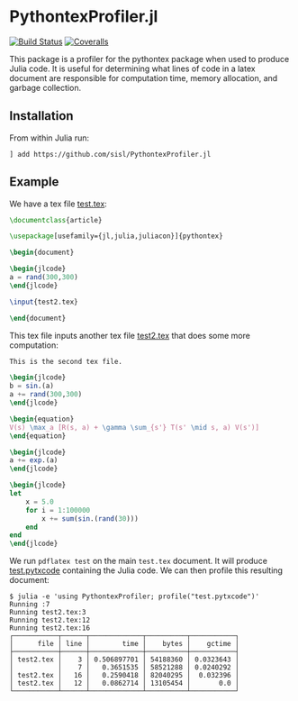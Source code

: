 # PythontexProfiler.jl

[![Build Status](https://travis-ci.com/sisl/PythontexProfiler.jl.svg?branch=master)](https://travis-ci.com/sisl/PythontexProfiler.jl)
[![Coveralls](https://coveralls.io/repos/github/sisl/PythontexProfiler.jl/badge.svg?branch=master)](https://coveralls.io/github/sisl/PythontexProfiler.jl?branch=master)

This package is a profiler for the pythontex package when used to produce Julia code. It is useful for determining what lines of code in a latex document are responsible for computation time, memory allocation, and garbage collection.

## Installation

From within Julia run:
```
] add https://github.com/sisl/PythontexProfiler.jl

```

## Example

We have a tex file [test.tex](test/test.tex):
```latex
\documentclass{article}

\usepackage[usefamily={jl,julia,juliacon}]{pythontex}

\begin{document}

\begin{jlcode}
a = rand(300,300)
\end{jlcode}

\input{test2.tex}

\end{document}
```
This tex file inputs another tex file [test2.tex](test/test2.tex) that does some more computation:
```latex
This is the second tex file.

\begin{jlcode}
b = sin.(a)
a += rand(300,300)
\end{jlcode}

\begin{equation}
V(s) \max_a [R(s, a) + \gamma \sum_{s'} T(s' \mid s, a) V(s')]
\end{equation}

\begin{jlcode}
a += exp.(a)
\end{jlcode}

\begin{jlcode}
let
    x = 5.0
    for i = 1:100000
        x += sum(sin.(rand(30)))
    end
end
\end{jlcode}
```
We run `pdflatex test` on the main `test.tex` document. It will produce [test.pytxcode](test/test.pytxcode) containing the Julia code. We can then profile this resulting document:
```
$ julia -e 'using PythontexProfiler; profile("test.pytxcode")'
Running :7
Running test2.tex:3
Running test2.tex:12
Running test2.tex:16
┌───────────┬──────┬─────────────┬──────────┬───────────┐
│      file │ line │        time │    bytes │    gctime │
├───────────┼──────┼─────────────┼──────────┼───────────┤
│ test2.tex │    3 │ 0.506897701 │ 54188360 │ 0.0323643 │
│           │    7 │   0.3651535 │ 58521288 │ 0.0240292 │
│ test2.tex │   16 │   0.2590418 │ 82040295 │  0.032396 │
│ test2.tex │   12 │   0.0862714 │ 13105454 │       0.0 │
└───────────┴──────┴─────────────┴──────────┴───────────┘
```
